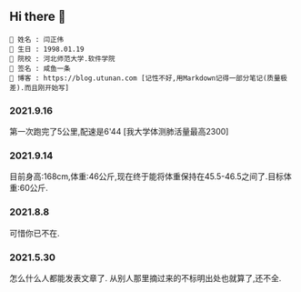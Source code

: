## Hi there 👋

```
👋 姓名 : 闫正伟
👋 生日 : 1998.01.19
👋 院校 : 河北师范大学.软件学院
👋 签名 : 咸鱼一条
👋 博客 : https://blog.utunan.com [记性不好,用Markdown记得一部分笔记(质量极差).而且刚开始写]
```

### 2021.9.16
第一次跑完了5公里,配速是6'44 [我大学体测肺活量最高2300]

### 2021.9.14
目前身高:168cm,体重:46公斤,现在终于能将体重保持在45.5-46.5之间了.目标体重:60公斤.

### 2021.8.8
可惜你已不在.

### 2021.5.30

<p>怎么什么人都能发表文章了.
从别人那里摘过来的不标明出处也就算了,还不全.
</p>
